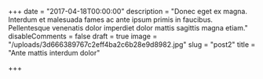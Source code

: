 +++
date = "2017-04-18T00:00:00"
description = "Donec eget ex magna. Interdum et malesuada fames ac ante ipsum primis in faucibus. Pellentesque venenatis dolor imperdiet dolor mattis sagittis magna etiam."
disableComments = false
draft = true
image = "/uploads/3d666389767c2eff4ba2c6b28e9d8982.jpg"
slug = "post2"
title = "Ante mattis interdum dolor"

+++
